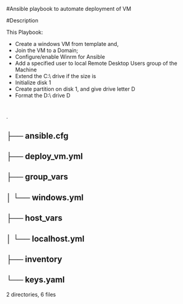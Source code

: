 #Ansible playbook to automate deployment of VM

#Description

This Playbook:

- Create a windows VM from template and,
- Join the VM to a Domain;
- Configure/enable Winrm for Ansible
- Add a specified user to local Remote Desktop Users group of the Machine
- Extend the C:\ drive if the size is
- Initialize disk 1
- Create partition on disk 1, and give drive letter D
- Format the D:\ drive D

#

 .
## ├── ansible.cfg
## ├── deploy_vm.yml
## ├── group_vars
## │ └── windows.yml
## ├── host_vars
## │ └── localhost.yml
## ├── inventory
## └── keys.yaml

2 directories, 6 files

